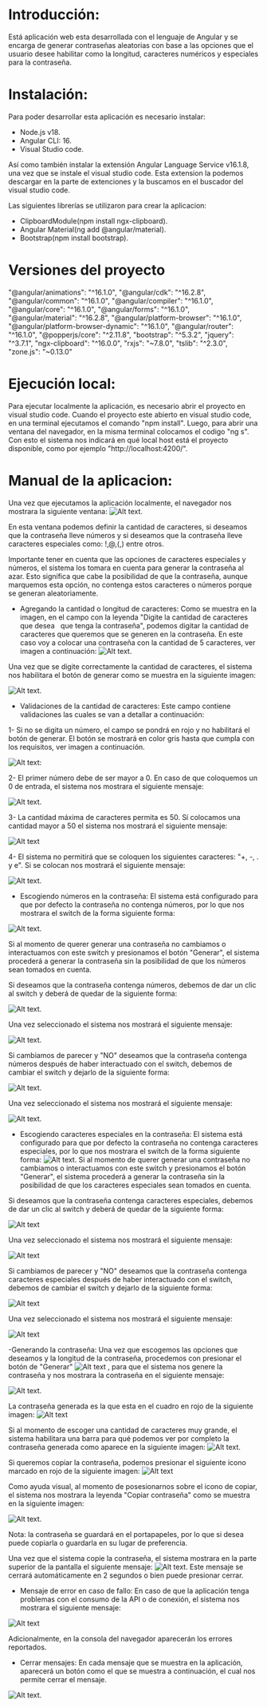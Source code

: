 # Introducción:
Está aplicación web esta desarrollada con el lenguaje de Angular y  se encarga de generar contraseñas aleatorias con base a las opciones que el usuario desee habilitar como la longitud, caracteres numéricos y especiales para la contraseña.

# Instalación:
Para poder desarrollar esta aplicación es necesario instalar:
- Node.js v18.
- Angular CLI: 16.
- Visual Studio code.

Así como también instalar la extensión Angular Language Service v16.1.8, una vez que se instale el visual studio code. Esta extension la podemos descargar en la parte de extenciones y la buscamos en el buscador del visual studio code.
 
Las siguientes librerías se utilizaron para crear la aplicacion:
- ClipboardModule(npm install ngx-clipboard).
- Angular Material(ng add @angular/material).
- Bootstrap(npm install bootstrap).

# Versiones del proyecto
"@angular/animations": "^16.1.0",
    "@angular/cdk": "^16.2.8",
    "@angular/common": "^16.1.0",
    "@angular/compiler": "^16.1.0",
    "@angular/core": "^16.1.0",
    "@angular/forms": "^16.1.0",
    "@angular/material": "^16.2.8",
    "@angular/platform-browser": "^16.1.0",
    "@angular/platform-browser-dynamic": "^16.1.0",
    "@angular/router": "^16.1.0",
    "@popperjs/core": "^2.11.8",
    "bootstrap": "^5.3.2",
    "jquery": "^3.7.1",
    "ngx-clipboard": "^16.0.0",
    "rxjs": "~7.8.0",
    "tslib": "^2.3.0",
    "zone.js": "~0.13.0"

# Ejecución local:
Para ejecutar localmente la aplicación, es necesario abrir el proyecto en visual studio code. Cuando el proyecto este abierto en visual studio code, en una terminal ejecutamos el comando "npm install". Luego, para abrir una ventana del navegador, en la misma terminal colocamos el codigo "ng s". Con esto el sistema nos indicará en qué local host está el proyecto disponible, como por ejemplo "http://localhost:4200/".

# Manual de la aplicacion:
Una vez que ejecutamos la aplicación localmente, el navegador nos mostrara la siguiente ventana:
![Alt text](ImgReadme/image.png).

En esta ventana podemos definir la cantidad de caracteres, si deseamos que la contraseña lleve números y
si deseamos que la contraseña lleve caracteres especiales como: !,@,(,) entre otros.

Importante tener en cuenta que las opciones de caracteres especiales y números, el sistema los tomara en cuenta para generar la contraseña al azar. Esto significa que cabe la posibilidad de que la contraseña, aunque marquemos esta opción, no contenga estos caracteres o números porque se generan aleatoriamente. 

- Agregando la cantidad o longitud de caracteres:
Como se muestra en la imagen, en el campo con la leyenda "Digite la cantidad de caracteres que desea   que tenga la contraseña", podemos digitar la cantidad de caracteres que queremos que se generen en la contraseña. En este caso voy a colocar una contraseña con la cantidad de 5 caracteres, ver imagen a continuación:
![Alt text](ImgReadme/cantidad.png).


Una vez que se digite correctamente la cantidad de caracteres, el sistema nos habilitara el botón de generar como se muestra en la siguiente imagen:

![Alt text](ImgReadme/btnvalido.png).


- Validaciones de la cantidad de caracteres:
Este campo contiene validaciones las cuales se van a detallar a continuación:

1- Si no se digita un número, el campo se pondrá en rojo y no habilitará el botón de generar. El botón se mostrará en color gris hasta que cumpla con los requisitos, ver imagen a continuación.

![Alt text](ImgReadme/cantVacio.png):

2- El primer número debe de ser mayor a 0. En caso de que coloquemos un 0 de entrada, el sistema nos mostrara el siguiente mensaje:

![Alt text](ImgReadme/cant0.png).

3- La cantidad máxima de caracteres permita es 50. Sí colocamos una cantidad mayor a 50 el sistema nos mostrará el siguiente mensaje:

![Alt text](ImgReadme/max.png)

4- El sistema no permitirá que se coloquen los siguientes caracteres: "+, -, . y e". Si se colocan nos mostrará el siguiente mensaje:

![Alt text](ImgReadme/cant+-e.png).

- Escogiendo números en la contraseña:
El sistema está configurado para que por defecto la contraseña no contenga números, por lo que nos mostrara el switch de la forma siguiente forma:

![Alt text](ImgReadme/switch.png). 

Si al momento de querer generar una contraseña no cambiamos o interactuamos con este switch y presionamos el botón "Generar", el sistema procederá a generar la contraseña sin la posibilidad de que los números sean tomados en cuenta.

Si deseamos que la contraseña contenga números, debemos de dar un clic al switch y deberá de quedar de la siguiente forma:

![Alt text](ImgReadme/numerosP.png).

Una vez seleccionado el sistema nos mostrará el siguiente mensaje:

![Alt text](ImgReadme/mensajeN.png).

Si cambiamos de parecer y "NO" deseamos que la contraseña contenga números después de haber interactuado con el switch, debemos de cambiar el switch y dejarlo de la siguiente forma:

![Alt text](ImgReadme/numerosS.png).

Una vez seleccionado el sistema nos mostrará el siguiente mensaje:

![Alt text](ImgReadme/mensajeS.png).

- Escogiendo caracteres especiales en la contraseña:
El sistema está configurado para que por defecto la contraseña no contenga caracteres especiales, por lo que nos mostrara el switch de la forma siguiente forma:
![Alt text](ImgReadme/switch.png). Si al momento de querer generar una contraseña no cambiamos o interactuamos con este switch y presionamos el botón "Generar", el sistema procederá a generar la contraseña sin la posibilidad de que los caracteres especiales sean tomados en cuenta.

Si deseamos que la contraseña contenga caracteres especiales, debemos de dar un clic al switch y deberá de quedar de la siguiente forma:

![Alt text](ImgReadme/especialMP.png)

Una vez seleccionado el sistema nos mostrará el siguiente mensaje:

![Alt text](ImgReadme/EspecialesM.png)

Si cambiamos de parecer y "NO" deseamos que la contraseña contenga caracteres especiales después de haber interactuado con el switch, debemos de cambiar el switch y dejarlo de la siguiente forma:

![Alt text](ImgReadme/especialesP.png)

Una vez seleccionado el sistema nos mostrará el siguiente mensaje:

![Alt text](ImgReadme/MensajesPS.png)

-Generando la contraseña:
Una vez que escogemos las opciones que deseamos y la longitud de la contraseña, procedemos con presionar el botón de "Generar" ![Alt text](ImgReadme/btnVerde.png)
, para que el sistema nos genere la contraseña y nos mostrara la contraseña en el siguiente mensaje:

![Alt text](ImgReadme/mensajeContra.png).

La contraseña generada es la que esta en el cuadro en rojo de la siguiente imagen:
![Alt text](ImgReadme/cuadroContra.png)

Si al momento de escoger una cantidad de caracteres muy grande, el sistema habilitara una barra para qué podemos ver por completo la contraseña generada como aparece en la siguiente imagen:
![Alt text](ImgReadme/barra.png).

Si queremos copiar la contraseña, podemos presionar el siguiente icono marcado en rojo de la siguiente imagen:
![Alt text](ImgReadme/btnCopiar.png)

Como ayuda visual, al momento de posesionarnos sobre el icono de copiar, el sistema nos mostrara la leyenda "Copiar contraseña" como se muestra en la siguiente imagen:

![Alt text](ImgReadme/copiarcontra.png).

Nota: la contraseña se guardará en el portapapeles, por lo que si desea puede copiarla o guardarla en su lugar de preferencia.

Una vez que el sistema copie la contraseña, el sistema mostrara en la parte superior de la pantalla el siguiente mensaje: 
![Alt text](ImgReadme/copiarmensaje.png).
Este mensaje se cerrará automáticamente en 2 segundos o bien puede presionar cerrar.

- Mensaje de error en caso de fallo:
En caso de que la aplicación tenga problemas con el consumo de la API o de conexión, el sistema nos mostrara el siguiente mensaje:

![Alt text](ImgReadme/mensajeAPI.png)

Adicionalmente, en la consola del navegador aparecerán los errores reportados.

- Cerrar mensajes:
En cada mensaje que se muestra en la aplicación, aparecerá un botón como el que se muestra a continuación, el cual nos permite cerrar el mensaje.

![Alt text](ImgReadme/btncerrar.png).



